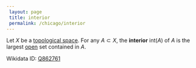 ```yaml
---
 layout: page
 title: interior
 permalink: /chicago/interior
---
```

Let $X$ be a [topological space](https://defsmath.github.io/DefsMath/topological_space). For any $A\subset X$, the **interior** $\text{int}(A)$ of $A$ is the largest [open](https://defsmath.github.io/DefsMath/open) set contained in $A$.

Wikidata ID: [Q862761](https://www.wikidata.org/wiki/Q862761)